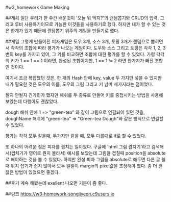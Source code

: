 #w3_homework Game Making

##계획
일단 우리가 한 주간 배운것이 '오늘 뭐 먹지?'의 랜덤뽑기와 CRUD의 입력, 그리고 루비 사용하기이므로 가능한 이것들을 사용하기로 했다.
하지만 내가 할 수 있는 것은 한계가 있기 때문에 랜덤뽑기 위주의 게임을 만들기로 했다.

##게임
그렇게 만들어진 피자게임은 도우 3개, 소스 3개, 토핑 3개가 랜덤으로 뽑히면서 각각의 조합에 따라 평가가 나오는 게임이다.
도우와 소스 그리고 토핑은 각각 1, 2, 3번의 key를 가지고 있어, 그 키를 비교하면 조합에 대한 평가를 할 수 있었다.
가령 각각의 키가 1 == 1 == 1 이라면, 완성된 조합이지만, 1 == 1 != 2 라면 한가지가 빠진 조합인 것이다.

여기서 조금 복잡했던 것은, 한 개의 Hash 안에 key, value 두 가지만 넣을 수 있지만 내가 필요한 것은
도우의 이름, 도우의 그림 그리고 키 넘버 세가지라는 점이었다.

될지 안될지 긴가민가 했지만 해쉬를 두 종류로 만들어 키를 중첩시키는 방법을 사용해 보았는데 다행이도 괜찮았다.

dough 해쉬 안에 1 => "green-tea" 와 같이 그림으로 연결되어 있던 것을, doughName 해쉬에 "green-tea" => "Green-tea Dough"와 같은 방식으로
연결할 수 있었다.

평가는 각각 모두 같을때, 두가지만 같을 때, 모두 다를때로 if로 할 수 있었다.

또 하나의 어려운 점은 피자를 겹치는 일이었다.
구글에 'html 그림 겹치기'라고 검색해서(겹치기가 영어로 뭔지 몰라서) 예시를 보았는데 그림을 겹칠때 position을 absolute로 해야하는 것을
볼 수 있었다.
하지만 완성 피자 그림을 absolute로 해두면 다른 글 쓸때 위치 잡기가 쉽지 않아서 모두 일일이 margin의 pixel값을 조정해야 했다.
좀 더 괜찮은 방법이 있었으면 좋겠다.

##후기
계속 해봤는데 exellent 나오면 기분이 좀 좋다.

##링크
https://w3-homework-songjiyeon.c9users.io
